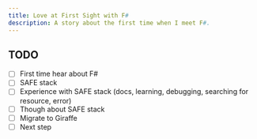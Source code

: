```yaml
---
title: Love at First Sight with F#
description: A story about the first time when I meet F#.
---
```


## TODO

- [ ] First time hear about F#
- [ ] SAFE stack
- [ ] Experience with SAFE stack (docs, learning, debugging, searching for resource, error)
- [ ] Though about SAFE stack
- [ ] Migrate to Giraffe
- [ ] Next step